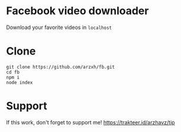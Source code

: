 # Facebook video downloader
Download your favorite videos in <code>localhost</code>

# Clone
```
git clone https://github.com/arzxh/fb.git 
cd fb 
npm i
node index
```
# Support
If this work, don't forget to support me!
https://trakteer.id/arzhavz/tip

